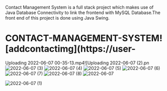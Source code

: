 Contact Management System is a full stack project which makes use of Java Database Connectivity to link the frontend with MySQL Database.The front end of this project is done using Java Swing.




# CONTACT-MANAGEMENT-SYSTEM![addcontactimg](https://user-




Uploading  2022-06-07 00-35-13.mp4![Uploading 2022-06-07 (2).pn![2022-06-07 (3)](https://user-images.githubusercontent.com/93351450/172230930-0cceb933-944e-4a25-9980-6bd5babf554d.png)
![2022-06-07 (4)](https://user-images.githubusercontent.com/93351450/172230932-5c045ccd-9aa7-4bcc-baba-7a5d5c3be1da.png)
![2022-06-07 (5)](https://user-images.githubusercontent.com/93351450/172230940-16c0175c-c14b-4988-86ac-216624164ab9.png)
![2022-06-07 (6)](https://user-images.githubusercontent.com/93351450/172230944-4cf139d4-bb2c-48e9-9680-e4aa01a23e86.png)
![2022-06-07 (7)](https://user-images.githubusercontent.com/93351450/172230947-aff49594-ed4e-40e8-b19d-c8e7605ced2a.png)
![2022-06-07 (8)](https://user-images.githubusercontent.com/93351450/172230953-281f4ba6-ce7d-4b90-b313-b01adba9c0a6.png)
![2022-06-07](https://user-images.githubusercontent.com/93351450/172230957-1b58df10-bcbe-4364-8388-10a4c2511b4a.png)


![2022-06-07 (1)](https://user-images.githubusercontent.com/93351450/172230913-240eae1d-37fb-4a20-afe8-4287d5de0cbe.png)




